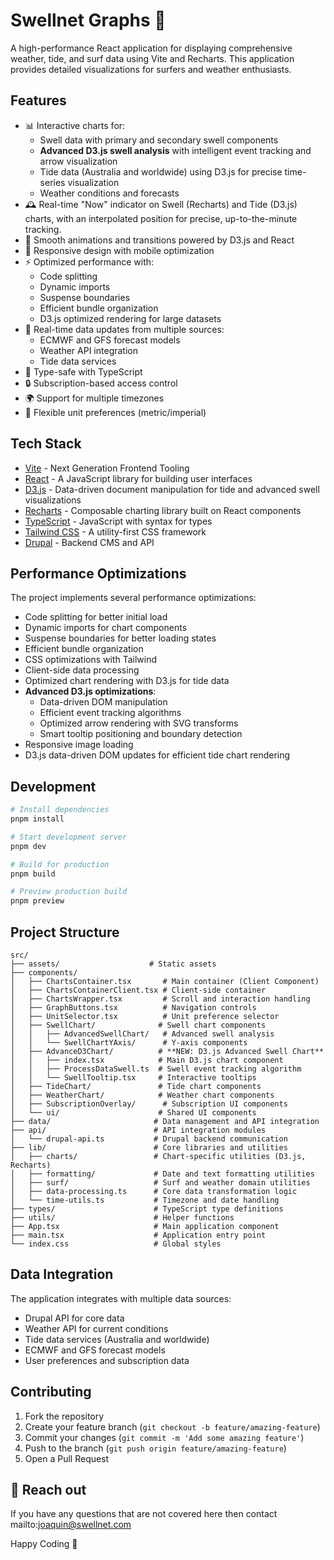 # Swellnet Graphs 🌊

A high-performance React application for displaying comprehensive weather, tide, and surf data using Vite and Recharts. This application provides detailed visualizations for surfers and weather enthusiasts.

## Features

- 📊 Interactive charts for:
  - Swell data with primary and secondary swell components
  - **Advanced D3.js swell analysis** with intelligent event tracking and arrow visualization
  - Tide data (Australia and worldwide) using D3.js for precise time-series visualization
  - Weather conditions and forecasts
- 🕰️ Real-time "Now" indicator on Swell (Recharts) and Tide (D3.js) charts, with an interpolated position for precise, up-to-the-minute tracking.
- 🎨 Smooth animations and transitions powered by D3.js and React
- 📱 Responsive design with mobile optimization
- ⚡ Optimized performance with:
  - Code splitting
  - Dynamic imports
  - Suspense boundaries
  - Efficient bundle organization
  - D3.js optimized rendering for large datasets
- 🔄 Real-time data updates from multiple sources:
  - ECMWF and GFS forecast models
  - Weather API integration
  - Tide data services
- 🎯 Type-safe with TypeScript
- 🔒 Subscription-based access control
- 🌍 Support for multiple timezones
- 📏 Flexible unit preferences (metric/imperial)

## Tech Stack

- [Vite](https://vitejs.dev/) - Next Generation Frontend Tooling
- [React](https://react.dev/) - A JavaScript library for building user interfaces
- [D3.js](https://d3js.org/) - Data-driven document manipulation for tide and advanced swell visualizations
- [Recharts](https://recharts.org/) - Composable charting library built on React components
- [TypeScript](https://www.typescriptlang.org/) - JavaScript with syntax for types
- [Tailwind CSS](https://tailwindcss.com/) - A utility-first CSS framework
- [Drupal](https://www.drupal.org/) - Backend CMS and API

## Performance Optimizations

The project implements several performance optimizations:

- Code splitting for better initial load
- Dynamic imports for chart components
- Suspense boundaries for better loading states
- Efficient bundle organization
- CSS optimizations with Tailwind
- Client-side data processing
- Optimized chart rendering with D3.js for tide data
- **Advanced D3.js optimizations**:
  - Data-driven DOM manipulation
  - Efficient event tracking algorithms
  - Optimized arrow rendering with SVG transforms
  - Smart tooltip positioning and boundary detection
- Responsive image loading
- D3.js data-driven DOM updates for efficient tide chart rendering

## Development

```bash
# Install dependencies
pnpm install

# Start development server
pnpm dev

# Build for production
pnpm build

# Preview production build
pnpm preview
```

## Project Structure

```
src/
├── assets/                    # Static assets
├── components/
│   ├── ChartsContainer.tsx       # Main container (Client Component)
│   ├── ChartsContainerClient.tsx # Client-side container
│   ├── ChartsWrapper.tsx         # Scroll and interaction handling
│   ├── GraphButtons.tsx          # Navigation controls
│   ├── UnitSelector.tsx          # Unit preference selector
│   ├── SwellChart/              # Swell chart components
│   │   ├── AdvancedSwellChart/   # Advanced swell analysis
│   │   └── SwellChartYAxis/      # Y-axis components
│   ├── AdvanceD3Chart/          # **NEW: D3.js Advanced Swell Chart**
│   │   ├── index.tsx            # Main D3.js chart component
│   │   ├── ProcessDataSwell.ts  # Swell event tracking algorithm
│   │   └── SwellTooltip.tsx     # Interactive tooltips
│   ├── TideChart/               # Tide chart components
│   ├── WeatherChart/            # Weather chart components
│   ├── SubscriptionOverlay/      # Subscription UI components
│   └── ui/                      # Shared UI components
├── data/                       # Data management and API integration
├── api/                        # API integration modules
│   └── drupal-api.ts           # Drupal backend communication
├── lib/                        # Core libraries and utilities
│   ├── charts/                 # Chart-specific utilities (D3.js, Recharts)
│   ├── formatting/             # Date and text formatting utilities
│   ├── surf/                   # Surf and weather domain utilities
│   ├── data-processing.ts      # Core data transformation logic
│   └── time-utils.ts           # Timezone and date handling
├── types/                      # TypeScript type definitions
├── utils/                      # Helper functions
├── App.tsx                     # Main application component
├── main.tsx                    # Application entry point
└── index.css                   # Global styles
```

## Data Integration

The application integrates with multiple data sources:

- Drupal API for core data
- Weather API for current conditions
- Tide data services (Australia and worldwide)
- ECMWF and GFS forecast models
- User preferences and subscription data

## Contributing

1. Fork the repository
2. Create your feature branch (`git checkout -b feature/amazing-feature`)
3. Commit your changes (`git commit -m 'Add some amazing feature'`)
4. Push to the branch (`git push origin feature/amazing-feature`)
5. Open a Pull Request

## 📱 Reach out

If you have any questions that are not covered here then contact mailto:joaquin@swellnet.com

Happy Coding 🥳
